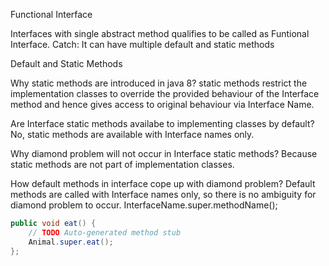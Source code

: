 


Functional Interface

Interfaces with single abstract method qualifies to be called as Funtional Interface.
Catch: It can have multiple default and static methods


Default and Static Methods

Why static methods are introduced in java 8?
static methods restrict the implementation classes to override the provided behaviour of the Interface method and hence gives access to original behaviour via Interface Name.

Are Interface static methods availabe to implementing classes by default?
No, static methods are available with Interface names only.


Why diamond problem will not occur in Interface static methods?
Because static methods are not part of implementation classes.

How default methods in interface cope up with diamond problem?
Default methods are called with Interface names only, so there is no ambiguity for diamond problem to occur.
InterfaceName.super.methodName();

```java
public void eat() {
    // TODO Auto-generated method stub
    Animal.super.eat();
};
```


